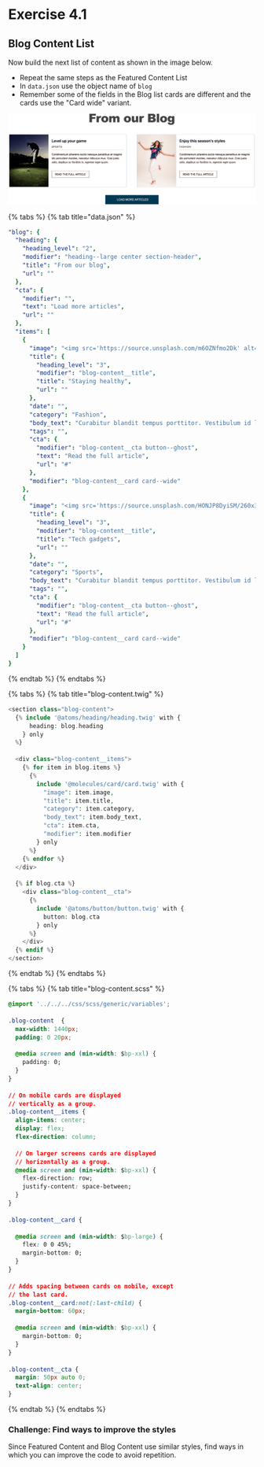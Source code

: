 # Exercise 4.1

## Blog Content List

Now build the next list of content as shown in the image below.

* Repeat the same steps as the Featured Content List
* In `data.json` use the object name of `blog`
* Remember some of the fields in the Blog list cards are different and the cards use the "Card wide" variant.

![Our Blog List](../../.gitbook/assets/components-for-beginners-blog.png)

{% tabs %}
{% tab title="data.json" %}
```yaml
"blog": {
  "heading": {
    "heading_level": "2",
    "modifier": "heading--large center section-header",
    "title": "From our blog",
    "url": ""
  },
  "cta": {
    "modifier": "",
    "text": "Load more articles",
    "url": ""
  },
  "items": [
    {
      "image": "<img src='https://source.unsplash.com/m6OZNfmo2Dk' alt='Man doing yoga' />",
      "title": {
        "heading_level": "3",
        "modifier": "blog-content__title",
        "title": "Staying healthy",
        "url": ""
      },
      "date": "",
      "category": "Fashion",
      "body_text": "Curabitur blandit tempus porttitor. Vestibulum id ligula porta felis euismod semper. Vivamus sagittis lacus vel augue laoreet.",
      "tags": "",
      "cta": {
        "modifier": "blog-content__cta button--ghost",
        "text": "Read the full article",
        "url": "#"
      },
      "modifier": "blog-content__card card--wide"
    },
    {
      "image": "<img src='https://source.unsplash.com/HONJP8DyiSM/260x360' alt='Tech gadgets' />",
      "title": {
        "heading_level": "3",
        "modifier": "blog-content__title",
        "title": "Tech gadgets",
        "url": ""
      },
      "date": "",
      "category": "Sports",
      "body_text": "Curabitur blandit tempus porttitor. Vestibulum id ligula porta felis euismod semper. Vivamus sagittis lacus vel augue laoreet.",
      "tags": "",
      "cta": {
        "modifier": "blog-content__cta button--ghost",
        "text": "Read the full article",
        "url": "#"
      },
      "modifier": "blog-content__card card--wide"
    }
  ]
}
```
{% endtab %}
{% endtabs %}

{% tabs %}
{% tab title="blog-content.twig" %}
```php
<section class="blog-content">
  {% include '@atoms/heading/heading.twig' with {
      heading: blog.heading
    } only
  %}

  <div class="blog-content__items">
    {% for item in blog.items %}
      {%
        include '@molecules/card/card.twig' with {
          "image": item.image,
          "title": item.title,
          "category": item.category,
          "body_text": item.body_text,
          "cta": item.cta,
          "modifier": item.modifier
        } only
      %}
    {% endfor %}
  </div>

  {% if blog.cta %}
    <div class="blog-content__cta">
      {%
        include '@atoms/button/button.twig' with {
          button: blog.cta
        } only
      %}
    </div>
  {% endif %}
</section>


```
{% endtab %}
{% endtabs %}

{% tabs %}
{% tab title="blog-content.scss" %}
```css
@import '../../../css/scss/generic/variables';

.blog-content  {
  max-width: 1440px;
  padding: 0 20px;

  @media screen and (min-width: $bp-xxl) {
    padding: 0;
  }
}

// On mobile cards are displayed
// vertically as a group.
.blog-content__items {
  align-items: center;
  display: flex;
  flex-direction: column;

  // On larger screens cards are displayed
  // horizontally as a group.
  @media screen and (min-width: $bp-xxl) {
    flex-direction: row;
    justify-content: space-between;
  }
}

.blog-content__card {

  @media screen and (min-width: $bp-large) {
    flex: 0 0 45%;
    margin-bottom: 0;
  }
}

// Adds spacing between cards on mobile, except
// the last card.
.blog-content__card:not(:last-child) {
  margin-bottom: 60px;

  @media screen and (min-width: $bp-xxl) {
    margin-bottom: 0;
  }
}

.blog-content__cta {
  margin: 50px auto 0;
  text-align: center;
}
```
{% endtab %}
{% endtabs %}

### Challenge:  Find ways to improve the styles

Since Featured Content and Blog Content use similar styles, find ways in which you can improve the code to avoid repetition.

